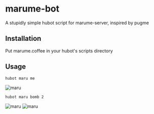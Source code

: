 # marume-bot
A stupidly simple hubot script for marume-server, inspired by pugme

## Installation
Put marume.coffee in your hubot's scripts directory

## Usage
    hubot maru me
![maru](http://marume.herokuapp.com/random.gif)

    hubot maru bomb 2
![maru](http://marume.herokuapp.com/random.gif)
![maru](http://marume.herokuapp.com/random.gif)
